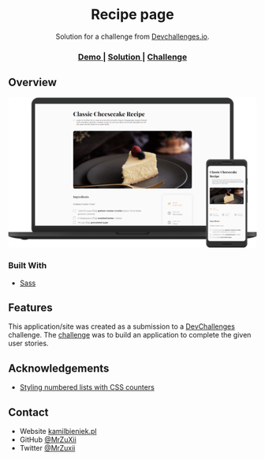<h1 align="center">Recipe page</h1>

<div align="center">
   Solution for a challenge from  <a href="http://devchallenges.io" target="_blank">Devchallenges.io</a>.
</div>

<div align="center">
  <h3>
    <a href="https://mrzuxii.github.io/recipe-page-devchallenges.io/">
      Demo
    </a>
    <span> | </span>
    <a href="https://{your-url-to-the-solution}">
      Solution
    </a>
    <span> | </span>
    <a href="https://devchallenges.io/challenges/OEKdUZ6xs0h99C38XVht">
      Challenge
    </a>
  </h3>
</div>

## Overview

![screenshot](/img/screenshot.png)

### Built With

- [Sass](https://sass-lang.com/)

## Features

This application/site was created as a submission to a [DevChallenges](https://devchallenges.io/challenges) challenge. The [challenge](https://devchallenges.io/challenges/OEKdUZ6xs0h99C38XVht) was to build an application to complete the given user stories.

## Acknowledgements

- [Styling numbered lists with CSS counters](https://blog.logrocket.com/styling-numbered-lists-with-css-counters/)

## Contact

- Website [kamilbieniek.pl](https://www.kamilbieniek.pl/)
- GitHub [@MrZuXii](https://github.com/MrZuXii)
- Twitter [@MrZuxii](https://twitter.com/MrZuxii)
